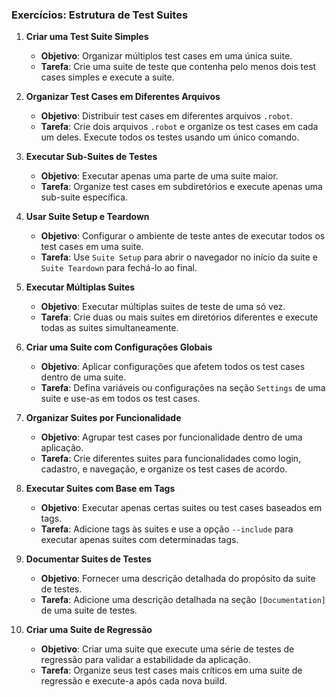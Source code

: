 ### Exercícios: Estrutura de Test Suites

1. **Criar uma Test Suite Simples**
   - **Objetivo**: Organizar múltiplos test cases em uma única suite.
   - **Tarefa**: Crie uma suite de teste que contenha pelo menos dois test cases simples e execute a suite.

2. **Organizar Test Cases em Diferentes Arquivos**
   - **Objetivo**: Distribuir test cases em diferentes arquivos `.robot`.
   - **Tarefa**: Crie dois arquivos `.robot` e organize os test cases em cada um deles. Execute todos os testes usando um único comando.

3. **Executar Sub-Suites de Testes**
   - **Objetivo**: Executar apenas uma parte de uma suite maior.
   - **Tarefa**: Organize test cases em subdiretórios e execute apenas uma sub-suite específica.

4. **Usar Suite Setup e Teardown**
   - **Objetivo**: Configurar o ambiente de teste antes de executar todos os test cases em uma suite.
   - **Tarefa**: Use `Suite Setup` para abrir o navegador no início da suite e `Suite Teardown` para fechá-lo ao final.

5. **Executar Múltiplas Suites**
   - **Objetivo**: Executar múltiplas suites de teste de uma só vez.
   - **Tarefa**: Crie duas ou mais suites em diretórios diferentes e execute todas as suites simultaneamente.

6. **Criar uma Suite com Configurações Globais**
   - **Objetivo**: Aplicar configurações que afetem todos os test cases dentro de uma suite.
   - **Tarefa**: Defina variáveis ou configurações na seção `Settings` de uma suite e use-as em todos os test cases.

7. **Organizar Suites por Funcionalidade**
   - **Objetivo**: Agrupar test cases por funcionalidade dentro de uma aplicação.
   - **Tarefa**: Crie diferentes suites para funcionalidades como login, cadastro, e navegação, e organize os test cases de acordo.

8. **Executar Suites com Base em Tags**
   - **Objetivo**: Executar apenas certas suites ou test cases baseados em tags.
   - **Tarefa**: Adicione tags às suites e use a opção `--include` para executar apenas suites com determinadas tags.

9. **Documentar Suites de Testes**
   - **Objetivo**: Fornecer uma descrição detalhada do propósito da suite de testes.
   - **Tarefa**: Adicione uma descrição detalhada na seção `[Documentation]` de uma suite de testes.

10. **Criar uma Suite de Regressão**
    - **Objetivo**: Criar uma suite que execute uma série de testes de regressão para validar a estabilidade da aplicação.
    - **Tarefa**: Organize seus test cases mais críticos em uma suite de regressão e execute-a após cada nova build.
